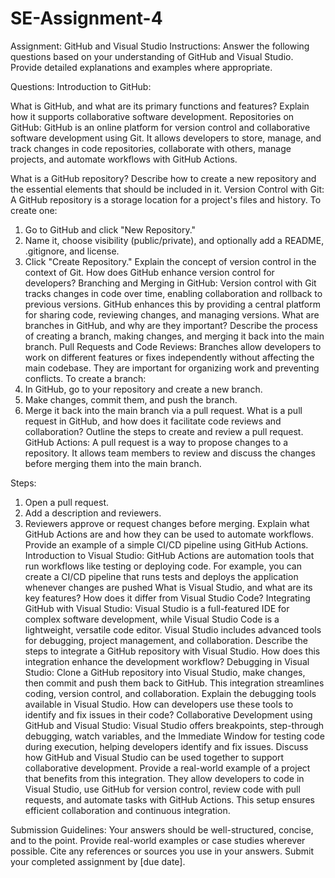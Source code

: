 # SE-Assignment-4
Assignment: GitHub and Visual Studio
Instructions:
Answer the following questions based on your understanding of GitHub and Visual Studio. Provide detailed explanations and examples where appropriate.

Questions:
Introduction to GitHub:

What is GitHub, and what are its primary functions and features? Explain how it supports collaborative software development.
Repositories on GitHub:
GitHub is an online platform for version control and collaborative software development using Git. It allows developers to store, manage, and track changes in code repositories, collaborate with others, manage projects, and automate workflows with GitHub Actions.

What is a GitHub repository? Describe how to create a new repository and the essential elements that should be included in it.
Version Control with Git:
A GitHub repository is a storage location for a project's files and history. To create one:
1. Go to GitHub and click "New Repository."
2. Name it, choose visibility (public/private), and optionally add a README, .gitignore, and license.
3. Click "Create Repository."
Explain the concept of version control in the context of Git. How does GitHub enhance version control for developers?
Branching and Merging in GitHub:
Version control with Git tracks changes in code over time, enabling collaboration and rollback to previous versions. GitHub enhances this by providing a central platform for sharing code, reviewing changes, and managing versions.
What are branches in GitHub, and why are they important? Describe the process of creating a branch, making changes, and merging it back into the main branch.
Pull Requests and Code Reviews:
Branches allow developers to work on different features or fixes independently without affecting the main codebase. They are important for organizing work and preventing conflicts.
To create a branch:
1. In GitHub, go to your repository and create a new branch.
2. Make changes, commit them, and push the branch.
3. Merge it back into the main branch via a pull request.
What is a pull request in GitHub, and how does it facilitate code reviews and collaboration? Outline the steps to create and review a pull request.
GitHub Actions:
A pull request is a way to propose changes to a repository. It allows team members to review and discuss the changes before merging them into the main branch.

Steps:
1. Open a pull request.
2. Add a description and reviewers.
3. Reviewers approve or request changes before merging.
Explain what GitHub Actions are and how they can be used to automate workflows. Provide an example of a simple CI/CD pipeline using GitHub Actions.
Introduction to Visual Studio:
GitHub Actions are automation tools that run workflows like testing or deploying code. For example, you can create a CI/CD pipeline that runs tests and deploys the application whenever changes are pushed
What is Visual Studio, and what are its key features? How does it differ from Visual Studio Code?
Integrating GitHub with Visual Studio:
Visual Studio is a full-featured IDE for complex software development, while Visual Studio Code is a lightweight, versatile code editor. Visual Studio includes advanced tools for debugging, project management, and collaboration.
Describe the steps to integrate a GitHub repository with Visual Studio. How does this integration enhance the development workflow?
Debugging in Visual Studio:
Clone a GitHub repository into Visual Studio, make changes, then commit and push them back to GitHub. This integration streamlines coding, version control, and collaboration.
Explain the debugging tools available in Visual Studio. How can developers use these tools to identify and fix issues in their code?
Collaborative Development using GitHub and Visual Studio:
Visual Studio offers breakpoints, step-through debugging, watch variables, and the Immediate Window for testing code during execution, helping developers identify and fix issues.
Discuss how GitHub and Visual Studio can be used together to support collaborative development. Provide a real-world example of a project that benefits from this integration.
They allow developers to code in Visual Studio, use GitHub for version control, review code with pull requests, and automate tasks with GitHub Actions. This setup ensures efficient collaboration and continuous integration.

Submission Guidelines:
Your answers should be well-structured, concise, and to the point.
Provide real-world examples or case studies wherever possible.
Cite any references or sources you use in your answers.
Submit your completed assignment by [due date].
